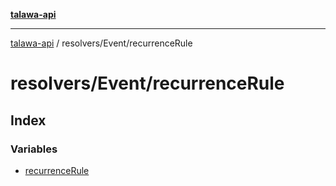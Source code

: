 [**talawa-api**](../../../README.md)

***

[talawa-api](../../../modules.md) / resolvers/Event/recurrenceRule

# resolvers/Event/recurrenceRule

## Index

### Variables

- [recurrenceRule](variables/recurrenceRule.md)

